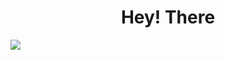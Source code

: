 <h1 align="center"><project-name>Hey! There</h1>
<img align="center" src="https://media.giphy.com/media/iiJ870TcI3PZKxatzS/giphy.gif"/>
